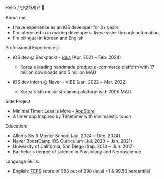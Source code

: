 Hello / 안녕하세요 👋

About me:

- I have experience as an iOS developer for 3+ years
- I'm interested in in making developers' lives easier through automation
- I'm bilingual in Korean and English

Professional Experiences:

- iOS dev @ Backpackr - [idus](https://www.idus.com/v2/) (Apr. 2021 ~ Feb. 2024)
  - Korea's leading handmade product e-commerce platform with 17 million downloads and 5 million MAU 


- iOS dev intern @ Naver - VIBE (Jan. 2022 ~ Mar. 2022)
  - Korea's 5th music streaming platform with 700K MAU

Side Project:

- Minimal Timer: Less is More - [AppStore](https://apps.apple.com/app/minimal-timer-less-is-more/id6471897330?l=en-GB)
 - A timer app inspired by Timetimer with minimalistic touch

Education:

- Allen's Swift Master School (Jul. 2024 ~ Dec. 2024)
- Naver BoostCamp iOS Curriculum (Jul. 2020 ~ Jan. 2021)
- University of California, San Diego (Sep. 2013 ~ Jun. 2017)
 - Bachelor's degree of science in Physiology and Neuroscience 

Language Skills:

- English: [TEPS](https://en.teps.or.kr/about_teps.html) score of 966 out of 990 (level +1 & 99.58 percentile)
